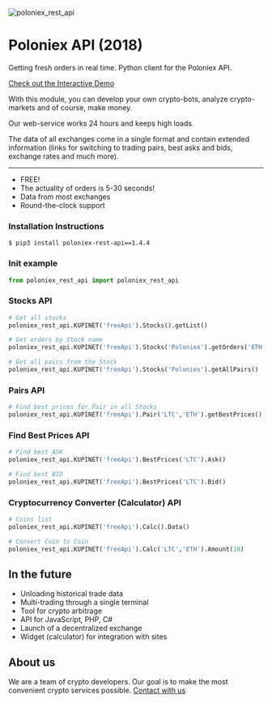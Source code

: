 ![poloniex_rest_api](https://raw.github.com/bitcoinment/poloniex_rest_api/master/poloniex_rest_api.gif)

# Poloniex API (2018)

Getting fresh orders in real time. 
Python client for the Poloniex API.

[Check out the Interactive Demo](http://kupi.net/p/docs-api)

With this module, you can develop your own crypto-bots, analyze crypto-markets and of course, make money.

Our web-service works 24 hours and keeps high loads

The data of all exchanges come in a single format and contain extended information (links for switching to trading pairs, best asks and bids, exchange rates and much more).

---

- FREE!
- The actuality of orders is 5-30 seconds!
- Data from most exchanges
- Round-the-clock support


### Installation Instructions
    $ pip3 install poloniex-rest-api==1.4.4

### Init example
```python
from poloniex_rest_api import poloniex_rest_api
```

### Stocks API
```python
# Get all stocks
poloniex_rest_api.KUPINET('freeApi').Stocks().getList()

# Get orders by Stock name
poloniex_rest_api.KUPINET('freeApi').Stocks('Poloniex').getOrders('ETH','BTC')

# Get all pairs from the Stock
poloniex_rest_api.KUPINET('freeApi').Stocks('Poloniex').getAllPairs()
```
### Pairs API
```python
# Find best prices for Pair in all Stocks
poloniex_rest_api.KUPINET('freeApi').Pair('LTC','ETH').getBestPrices()
```
### Find Best Prices API
```python
# Find best ASK
poloniex_rest_api.KUPINET('freeApi').BestPrices('LTC').Ask()

# Find best BID
poloniex_rest_api.KUPINET('freeApi').BestPrices('LTC').Bid()
```
### Cryptocurrency Converter (Calculator) API
```python
# Coins list
poloniex_rest_api.KUPINET('freeApi').Calc().Data()

# Convert Coin to Coin
poloniex_rest_api.KUPINET('freeApi').Calc('LTC','ETH').Amount(10)
```

## In the future
- Unloading historical trade data
- Multi-trading through a single terminal
- Tool for crypto arbitrage
- API for JavaScript, PHP, C#
- Launch of a decentralized exchange
- Widget (calculator) for integration with sites


## About us
 We are a team of crypto developers. Our goal is to make the most convenient crypto services possible.
[Contact with us](http://kupi.net/p/support)